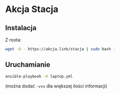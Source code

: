 
# Akcja Stacja

## Instalacja

Z roota: 

```sh
wget -O - https://akcja.link/stacja | sudo bash -

```

## Uruchamianie

```sh
ansible-playbook -K laptop.yml
````

(można dodać `-vvv` dla większej ilości informacji)
